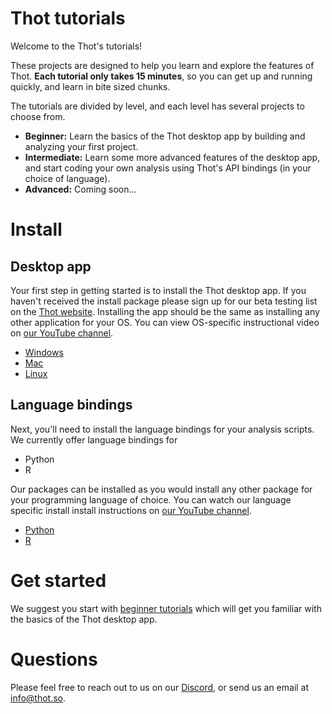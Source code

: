 # Thot tutorials

Welcome to the Thot's tutorials!

These projects are designed to help you learn and explore the features of Thot.
**Each tutorial only takes 15 minutes**, so you can get up and running quickly, and learn in bite sized chunks.

The tutorials are divided by level, and each level has several projects to choose from.
+ **Beginner:** Learn the basics of the Thot desktop app by building and analyzing your first project.
+ **Intermediate:** Learn some more advanced features of the desktop app, and start coding your own analysis using
Thot's API bindings (in your choice of language).
+ **Advanced:** Coming soon...

# Install
## Desktop app
Your first step in getting started is to install the Thot desktop app.
If you haven't received the install package please sign up for our beta testing list on the [Thot website](https://thot.so#join).
Installing the app should be the same as installing any other application for your OS. You can view OS-specific instructional video on [our YouTube channel]().
+ [Windows]()
+ [Mac]()
+ [Linux]()

## Language bindings
Next, you'll need to install the language bindings for your analysis scripts.
We currently offer language bindings for
+ Python
+ R

Our packages can be installed as you would install any other package for your programming language of choice.
You can watch our language specific install install instructions on [our YouTube channel]().
+ [Python]()
+ [R]()

# Get started
We suggest you start with [beginner tutorials](beginner) which will get you familiar with the basics of the Thot desktop app.

# Questions
Please feel free to reach out to us on our [Discord](https://discord.gg/Kv2c5XynfV), or send us an email at info@thot.so.
